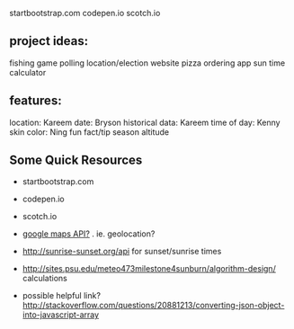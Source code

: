 startbootstrap.com
codepen.io
scotch.io


## project ideas:

fishing game
polling location/election website
pizza ordering app
sun time calculator

## features:

location: Kareem
date: Bryson
historical data: Kareem
time of day: Kenny
skin color: Ning
fun fact/tip
season
altitude

## Some Quick Resources

- startbootstrap.com
- codepen.io
- scotch.io
- [google maps API?](https://developers.google.com/maps/web-services/) .  ie. geolocation?

- http://sunrise-sunset.org/api for sunset/sunrise times
- http://sites.psu.edu/meteo473milestone4sunburn/algorithm-design/ calculations
- possible helpful link? http://stackoverflow.com/questions/20881213/converting-json-object-into-javascript-array
